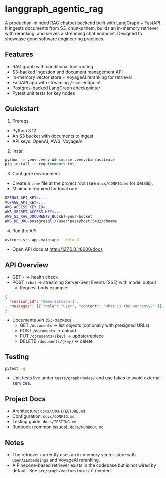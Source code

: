 # langgraph_agentic_rag

A production-minded RAG chatbot backend built with LangGraph + FastAPI. It ingests documents from S3, chunks them, builds an in-memory retriever with reranking, and serves a streaming chat endpoint. Designed to showcase good software engineering practices.

## Features

- RAG graph with conditional tool routing
- S3-backed ingestion and document management API
- In-memory vector store + VoyageAI reranking for retrieval
- FastAPI app with streaming `/chat` endpoint
- Postgres-backed LangGraph checkpointer
- Pytest unit tests for key nodes

## Quickstart

1. Prereqs

- Python 3.12
- An S3 bucket with documents to ingest
- API keys: OpenAI, AWS, VoyageAI

2. Install

```bash
python -m venv .venv && source .venv/bin/activate
pip install -r requirements.txt
```

3. Configure environment

- Create a `.env` file at the project root (see `docs/CONFIG.md` for details).
- Minimum required for local run:

```bash
OPENAI_API_KEY=...
VOYAGE_API_KEY=...
AWS_ACCESS_KEY_ID=...
AWS_SECRET_ACCESS_KEY=...
AWS_S3_RAG_DOCUMENTS_BUCKET=your-bucket
AWS_DB_URL=postgresql://user:pass@host:5432/dbname
```

4. Run the API

```bash
uvicorn src.app.main:app --reload
```

- Open API docs at http://127.0.0.1:8000/docs

## API Overview

- GET `/` → health check
- POST `/chat` → streaming Server-Sent Events (SSE) with model output
  - Request body example:

```json
{
  "session_id": "demo-session-1",
  "messages": [{ "role": "user", "content": "What is the warranty?" }]
}
```

- Documents API (S3-backed)
  - GET `/documents` → list objects (optionally with presigned URLs)
  - POST `/documents` → upload
  - PUT `/documents/{key}` → update/replace
  - DELETE `/documents/{key}` → delete

## Testing

```bash
pytest -q
```

- Unit tests live under `tests/graph/nodes/` and use fakes to avoid external services.

## Project Docs

- Architecture: `docs/ARCHITECTURE.md`
- Configuration: `docs/CONFIG.md`
- Testing guide: `docs/TESTING.md`
- Runbook (common issues): `docs/RUNBOOK.md`

## Notes

- The retriever currently uses an in-memory vector store with `OpenAIEmbeddings` and VoyageAI reranking.
- A Pinecone-based retriever exists in the codebase but is not wired by default. See `src/graph/vectorstores/` if needed.
